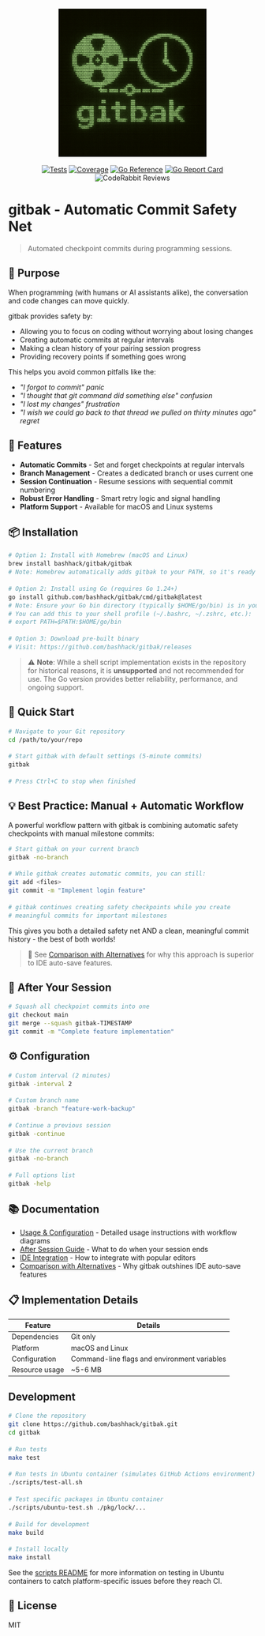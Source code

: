 <p align="center">
  <img src="./assets/gitbak_retro_logo.png" alt="gitbak logo" width="300">
</p>

<div align="center">

[![Tests](https://github.com/bashhack/gitbak/actions/workflows/ci.yml/badge.svg)](https://github.com/bashhack/gitbak/actions/workflows/ci.yml)
[![Coverage](https://codecov.io/gh/bashhack/gitbak/graph/badge.svg?token=Y3K7R3MHXH)](https://codecov.io/gh/bashhack/gitbak)
[![Go Reference](https://pkg.go.dev/badge/github.com/bashhack/gitbak)](https://pkg.go.dev/github.com/bashhack/gitbak)
[![Go Report Card](https://goreportcard.com/badge/github.com/bashhack/gitbak)](https://goreportcard.com/report/github.com/bashhack/gitbak)
![CodeRabbit Reviews](https://img.shields.io/coderabbit/prs/github/bashhack/gitbak?utm_source=oss&utm_medium=github&utm_campaign=bashhack%2Fgitbak&labelColor=171717&color=FF570A&link=https%3A%2F%2Fcoderabbit.ai&label=CodeRabbit+Reviews)

</div>

# gitbak - Automatic Commit Safety Net

> Automated checkpoint commits during programming sessions.

## 🎯 Purpose

When programming (with humans or AI assistants alike), the conversation and code changes can move quickly.

gitbak provides safety by:

- Allowing you to focus on coding without worrying about losing changes
- Creating automatic commits at regular intervals
- Making a clean history of your pairing session progress
- Providing recovery points if something goes wrong

This helps you avoid common pitfalls like the:

- _"I forgot to commit" panic_
- _"I thought that git command did something else" confusion_
- _"I lost my changes" frustration_
- _"I wish we could go back to that thread we pulled on thirty minutes ago" regret_

## 🌟 Features

- **Automatic Commits** - Set and forget checkpoints at regular intervals
- **Branch Management** - Creates a dedicated branch or uses current one
- **Session Continuation** - Resume sessions with sequential commit numbering
- **Robust Error Handling** - Smart retry logic and signal handling
- **Platform Support** - Available for macOS and Linux systems

## 📦 Installation

```bash
# Option 1: Install with Homebrew (macOS and Linux)
brew install bashhack/gitbak/gitbak
# Note: Homebrew automatically adds gitbak to your PATH, so it's ready to use immediately

# Option 2: Install using Go (requires Go 1.24+)
go install github.com/bashhack/gitbak/cmd/gitbak@latest
# Note: Ensure your Go bin directory (typically $HOME/go/bin) is in your PATH
# You can add this to your shell profile (~/.bashrc, ~/.zshrc, etc.):
# export PATH=$PATH:$HOME/go/bin

# Option 3: Download pre-built binary
# Visit: https://github.com/bashhack/gitbak/releases
```

> ⚠️ **Note**: While a shell script implementation exists in the repository for historical reasons, it is **unsupported** and not recommended for use. The Go version provides better reliability, performance, and ongoing support.

## 🚀 Quick Start

```bash
# Navigate to your Git repository
cd /path/to/your/repo

# Start gitbak with default settings (5-minute commits)
gitbak

# Press Ctrl+C to stop when finished
```

## 💡 Best Practice: Manual + Automatic Workflow

A powerful workflow pattern with gitbak is combining automatic safety checkpoints with manual milestone commits:

```bash
# Start gitbak on your current branch
gitbak -no-branch

# While gitbak creates automatic commits, you can still:
git add <files>
git commit -m "Implement login feature"

# gitbak continues creating safety checkpoints while you create
# meaningful commits for important milestones
```

This gives you both a detailed safety net AND a clean, meaningful commit history - the best of both worlds!

> 💪 See [Comparison with Alternatives](docs/COMPARISON.md) for why this approach is superior to IDE auto-save features.

## 🔄 After Your Session

```bash
# Squash all checkpoint commits into one
git checkout main
git merge --squash gitbak-TIMESTAMP 
git commit -m "Complete feature implementation"
```

## ⚙️ Configuration

```bash
# Custom interval (2 minutes)
gitbak -interval 2

# Custom branch name
gitbak -branch "feature-work-backup"

# Continue a previous session
gitbak -continue

# Use the current branch
gitbak -no-branch

# Full options list
gitbak -help
```

## 📚 Documentation

- [Usage & Configuration](docs/USAGE_AND_CONFIGURATION.md) - Detailed usage instructions with workflow diagrams
- [After Session Guide](docs/AFTER_SESSION.md) - What to do when your session ends
- [IDE Integration](docs/IDE_INTEGRATION.md) - How to integrate with popular editors
- [Comparison with Alternatives](docs/COMPARISON.md) - Why gitbak outshines IDE auto-save features

## 📋 Implementation Details

| Feature         | Details                                      |
|-----------------|----------------------------------------------|
| Dependencies    | Git only                                     |
| Platform        | macOS and Linux                              |
| Configuration   | Command-line flags and environment variables |
| Resource usage  | ~5-6 MB                                      |

## Development

```bash
# Clone the repository
git clone https://github.com/bashhack/gitbak.git
cd gitbak

# Run tests
make test

# Run tests in Ubuntu container (simulates GitHub Actions environment)
./scripts/test-all.sh

# Test specific packages in Ubuntu container
./scripts/ubuntu-test.sh ./pkg/lock/...

# Build for development
make build

# Install locally
make install
```

See the [scripts README](scripts/README.md) for more information on testing in Ubuntu containers to catch platform-specific issues before they reach CI.

## 📄 License

MIT
